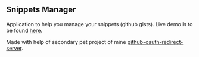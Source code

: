 ## Snippets Manager

Application to help you manage your snippets (github gists). Live demo is to be found [here](https://snippets-manager.herokuapp.com). 

Made with help of secondary pet project of mine [github-oauth-redirect-server](https://github.com/PerpetualWar/github-oauth-redirect-server).
